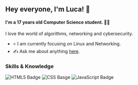 ## Hey everyone, I'm Luca! 👋
#### I'm a 17 years old Computer Science student. 👨‍🎓  
  
I love the world of algorithms, networking and cybersecurity. 
  
- ⭐ I am currently focusing on Linux and Networking.
- ✍️ Ask me about anything [here](https://github.com/lucafacchini1/lucafacchini1/issues).

### Skills & Knowledge
![HTML5 Badge](https://img.shields.io/badge/HTML5-E34F26?style=for-the-badge&logo=html5&logoColor=white)
![CSS Basge](https://img.shields.io/badge/CSS3-1572B6?style=for-the-badge&logo=css3&logoColor=white)
![JavaScript Badge](https://img.shields.io/badge/JavaScript-323330?style=for-the-badge&logo=javascript&logoColor=F7DF1E)





